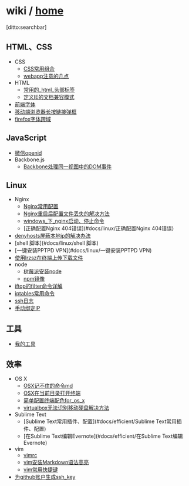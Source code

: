 # wiki / [home]()

[ditto:searchbar]

## HTML、CSS
- CSS
	- [CSS常用组合](#docs/html-css/CSS常用组合)
	- [webapp注意的几点](#docs/html-css/webapp注意的几点)
- HTML
	- [常用的_html_头部标签](#docs/html-css/常用的_html_头部标签)
	- [定义IE的文档兼容模式](#docs/html-css/定义IE的文档兼容模式)
- [前端字体](#docs/html-css/前端字体)
- [移动端浏览器长按链接弹框](#docs/html-css/移动端浏览器长按链接弹框)
- [firefox字体跨域](#docs/html-css/firefox字体跨域)

## JavaScript
- [微信openid](#docs/javascript/微信openid)
- Backbone.js
	- [Backbone处理同一视图中的DOM事件](#docs/javascript/Backbone处理同一视图中的DOM事件)

## Linux
- Nginx
	- [Nginx常用配置](#docs/linux/Nginx常用配置)
	- [Nginx重启后配置文件丢失的解决方法](#docs/linux/Nginx重启后配置文件丢失的解决方法)
	- [windows_下_nginx启动、停止命令](#docs/linux/windows_下_nginx启动、停止命令)
	- [正确配置Nginx 404错误](#docs/linux/正确配置Nginx 404错误)
- [denyhosts屏蔽本地ip的解决办法](#docs/linux/denyhosts屏蔽本地ip的解决办法)
- [shell 脚本](#docs/linux/shell 脚本)
- [一键安装PPTPD VPN](#docs/linux/一键安装PPTPD VPN)
- [使用lrzsz在终端上传下载文件](#docs/linux/使用lrzsz在终端上传下载文件)
- node
	- [树莓派安装node](#docs/linux/树莓派安装node)
	- [npm镜像](#docs/linux/npm镜像)
- [iftop的filter命令详解](#docs/linux/iftop的filter命令详解)
- [iptables常用命令](/#odcs/linux/iptables常用命令)
- [ssh日志](/#odcs/linux/ssh日志)
- [手动绑定IP](/#odcs/linux/手动绑定IP)


## 工具
- [我的工具](#docs/tools/我的工具)

## 效率
- OS X
	- [OSX记不住的命令md](#docs/efficient/OSX记不住的命令md)
	- [OSX在当前目录打开终端](#docs/efficient/OSX在当前目录打开终端)
	- [简单配置终端配色for_os_x](#docs/efficient/简单配置终端配色for_os_x)
	- [virtualbox无法识别移动硬盘解决方法](#docs/efficient/virtualbox无法识别移动硬盘解决方法)
- Sublime Text
	- [Sublime Text常用插件、配置](#docs/efficient/Sublime Text常用插件、配置)
	- [在Sublime Text编辑Evernote](#docs/efficient/在Sublime Text编辑Evernote)
- vim
	- [vimrc](#docs/efficient/vimrc)
	- [vim安装Markdown语法高亮](#docs/efficient/vim安装Markdown语法高亮)
	- [vim常用快捷键](#docs/efficient/vim常用快捷键)
- [为github账户生成ssh_key](#docs/efficient/为github账户生成ssh_key)
